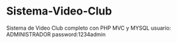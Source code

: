 # Sistema-Video-Club
Sistema de Video Club completo con PHP MVC y MYSQL
usuario: ADMINISTRADOR
password:1234admin
